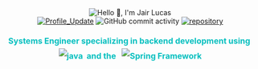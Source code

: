 <!-- Gift Greetings -->
<div align="center">
	<picture class="container">	
		<source media="(prefers-color-scheme: dark)" srcset="https://readme-typing-svg.herokuapp.com?font=Fira+Code&weight=500&pause=300&color=04BFBF&lineSpacing=10px&width=435&size=30&lines=Hello%F0%9F%91%8B%2C+I'm+Jair+Lucas">
  		<source media="(prefers-color-scheme: light)" srcset="https://readme-typing-svg.herokuapp.com?font=Fira+Code&weight=500&pause=300&color=025159&lineSpacing=10px&width=435&size=30&lines=Hello%F0%9F%91%8B%2C+I'm+Jair+Lucas">
  		<img alt="Hello 👋, I'm Jair Lucas">
	</picture>
</div>

<!-- Github Activity -->
<div align="center">
	<a href="https://github.com/jairlucasbe/jairlucasbe" target="_blank"><img alt="Profile_Update" src="https://img.shields.io/github/last-commit/jairlucasbe/jairlucasbe?style=for-the-badge&logo=github&logoWidth=30&labelColor=038C8C&color=04BFBF"></a>
	<img alt="GitHub commit activity" src="https://img.shields.io/github/commit-activity/w/jairlucasbe/jairlucasbe?style=for-the-badge&logo=github&logoWidth=30&labelColor=038C8C&color=04BFBF">
	<a href="https://github.com/jairlucasbe?tab=repositories" target="_blank"><img src="https://badges.pufler.dev/repos/jairlucasbe?style=for-the-badge&logo=github&logoWidth=30&labelColor=038C8C&color=04BFBF" alt="repository"/></a> 
</div>

<!-- Presentation -->
<div align="center">
  <div style="font-size: 16px;
      font-weight: 700;
      line-height: 30px;">
    <!-- dark mode -->
    <p style="color: #04BFBF">
      Systems Engineer specializing in backend development using&nbsp;
      <img src="https://img.shields.io/badge/java-ff0000?style=flat&logo=openjdk&logoColor=black&logoWidth=25" alt="java">
      &nbsp;and the &nbsp;  
      <img src="https://img.shields.io/badge/spring%20framework-708c30.svg?style=flat&logo=spring&logoColor=black&logoWidth=25" alt="Spring Framework">
    </p>
  </div>
</div>


